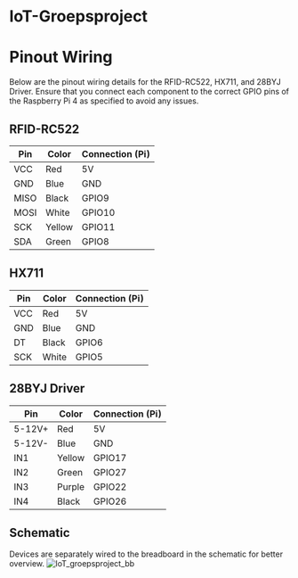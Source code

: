# IoT-Groepsproject

# Pinout Wiring
Below are the pinout wiring details for the RFID-RC522, HX711, and 28BYJ Driver. Ensure that you connect each component to the correct GPIO pins of the Raspberry Pi 4 as specified to avoid any issues.
## RFID-RC522

| Pin   | Color   | Connection (Pi) |
|-------|---------|-----------------|
| VCC   | Red     | 5V              |
| GND   | Blue    | GND             |
| MISO  | Black   | GPIO9           |
| MOSI  | White   | GPIO10          |
| SCK   | Yellow  | GPIO11          |
| SDA   | Green   | GPIO8           |

## HX711

| Pin   | Color   | Connection (Pi) |
|-------|---------|-----------------|
| VCC   | Red     | 5V              |
| GND   | Blue    | GND             |
| DT    | Black   | GPIO6           |
| SCK   | White   | GPIO5           |

## 28BYJ Driver

| Pin    | Color  | Connection (Pi) |
|--------|--------|-----------------|
| 5-12V+ | Red    | 5V              |
| 5-12V- | Blue   | GND             |
| IN1    | Yellow | GPIO17          |
| IN2    | Green  | GPIO27          |
| IN3    | Purple | GPIO22          |
| IN4    | Black  | GPIO26          |

## Schematic
Devices are separately wired to the breadboard in the schematic for better overview.
![IoT_groepsproject_bb](https://github.com/r0901651/IoT-Groepsproject/assets/95848828/3788f68d-d4c6-4496-8499-084b357a9a47)
